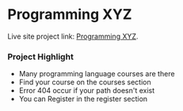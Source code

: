 # Programming XYZ

Live site project link: [Programming XYZ](https://project-hunger-ending.netlify.app/).

### Project Highlight

* Many programming language courses are there
* Find your course on the courses section 
* Error 404 occur if your path doesn't exist
* You can Register in the register section

